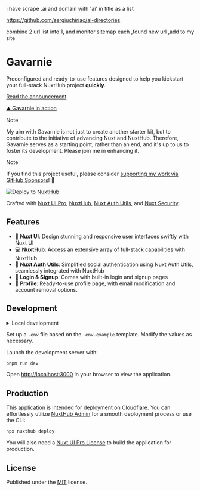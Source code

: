 i have scrape .ai and domain with 'ai' in title  as a list

https://github.com/sergiuchiriac/ai-directories


combine 2 url list into 1, and monitor sitemap each ,found new url ,add to my site


# Gavarnie

Preconfigured and ready-to-use features designed to help you kickstart your full-stack NuxtHub project **quickly**.

[Read the announcement](https://soubiran.dev/posts/introducing-gavarnie-launch-your-saas-with-nuxt-and-assurance)

[⛰️ Gavarnie in action](https://gavarnie.barbapapazes.dev)

> [!NOTE]
> My aim with Gavarnie is not just to create another starter kit, but to contribute to the initiative of advancing Nuxt and NuxtHub.
> Therefore, Gavarnie serves as a starting point, rather than an end, and it's up to us to foster its development. Please join me in enhancing it.

<!-- automd:fetch url="gh:barbapapazes/barbapapazes/main/automd/support-my-work.md" -->

> [!NOTE]
> If you find this project useful, please consider [supporting my work via GitHub Sponsors](https://github.com/sponsors/barbapapazes)! 💜

<!-- /automd -->

[![Deploy to NuxtHub](https://hub.nuxt.com/button.svg)](https://hub.nuxt.com/new?template=gavarnie)

Crafted with [Nuxt UI Pro](https://ui.nuxt.com/pro), [NuxtHub](https://hub.nuxt.com), [Nuxt Auth Utils](https://github.com/atinux/nuxt-auth-utils), and [Nuxt Security](https://nuxt.com/modules/security).

## Features

- 🎨 **Nuxt UI**: Design stunning and responsive user interfaces swiftly with Nuxt UI
- 💻 **NuxtHub**: Access an extensive array of full-stack capabilities with NuxtHub
- 🔑 **Nuxt Auth Utils**: Simplified social authentication using Nuxt Auth Utils, seamlessly integrated with NuxtHub
- 🚪 **Login & Signup**: Comes with built-in login and signup pages
- 🧑 **Profile**: Ready-to-use profile page, with email modification and account removal options.

<!-- automd:fetch url="gh:barbapapazes/barbapapazes/main/automd/development.md" -->

## Development

<details>

<summary>Local development</summary>

- Clone this repository
- Install latest LTS version of [Node.js](https://nodejs.org/en/)
- Enable [Corepack](https://github.com/nodejs/corepack) using `corepack enable`
- Install dependencies using `pnpm install`

</details>

<!-- /automd -->

Set up a `.env` file based on the `.env.example` template. Modify the values as necessary.

Launch the development server with:

```bash
pnpm run dev
```

Open [http://localhost:3000](http://localhost:3000) in your browser to view the application.

## Production

This application is intended for deployment on [Cloudflare](https://cloudflare.com). You can effortlessly utilize [NuxtHub Admin](https://hub.nuxt.com/docs/getting-started/deploy#nuxthub-admin) for a smooth deployment process or use the CLI:

```bash
npx nuxthub deploy
```

You will also need a [Nuxt UI Pro License](https://ui.nuxt.com/pro) to build the application for production.

<!-- automd:fetch url="gh:barbapapazes/barbapapazes/main/automd/license.md" -->

## License

Published under the [MIT](./LICENSE) license.

<!-- /automd -->
